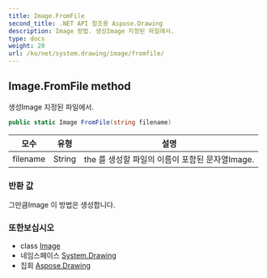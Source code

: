 ```yaml
---
title: Image.FromFile
second_title: .NET API 참조용 Aspose.Drawing
description: Image 방법. 생성Image 지정된 파일에서.
type: docs
weight: 20
url: /ko/net/system.drawing/image/fromfile/
---
```

## Image.FromFile method

생성Image 지정된 파일에서.

```csharp
public static Image FromFile(string filename)
```

| 모수 | 유형 | 설명 |
| --- | --- | --- |
| filename | String | the 를 생성할 파일의 이름이 포함된 문자열Image. |

### 반환 값

그만큼Image 이 방법은 생성합니다.

### 또한보십시오

* class [Image](../)
* 네임스페이스 [System.Drawing](../../image/)
* 집회 [Aspose.Drawing](../../../)


